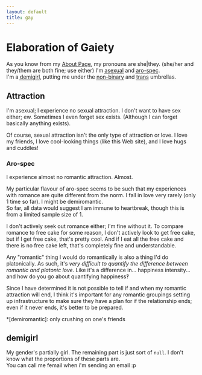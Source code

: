 ```yaml
---
layout: default
title: gay
---
```

# Elaboration of Gaiety
As you know from my [About Page](/about), my pronouns are she|they. (she/her and they/them are both fine; use either)
I'm <abbr title="experiencing no sexual attraction">asexual</abbr> and <abbr title="experiencing little to no romantic attraction">aro-spec</abbr>.<br>
I'm a <abbr title="partially girl">demigirl</abbr>, putting me under the <abbr title="Being neither 100% male 100% of the time nor 100% female 100% of the time">non-binary</abbr> and <abbr title="being a gender other than what you were assigned at birth (because people make assumptions about babies' genders before the babies even know gender is a thing)">trans</abbr> umbrellas.

## Attraction
I'm asexual; I experience no sexual attraction. I don't want to have sex either; ew. Sometimes I even forget sex exists. (Although I can forget basically anything exists).

Of course, sexual attraction isn't the only type of attraction or love. I love my friends, I love cool-looking things (like this Web site), and I love hugs and cuddles!
### Aro-spec
I experience almost no romantic attraction. Almost.

My particular flavour of aro-spec seems to be such that my experiences with romance are quite different from the norm.
I fall in love very rarely (only 1 time so far). I might be demiromantic.  
So far, all data would suggest I am immune to heartbreak, though this is from a limited sample size of 1.

I don't actively seek out romance either; I'm fine without it. To compare romance to free cake for some reason, I don't actively look to get free cake, but if I get free cake,
that's pretty cool. And if I eat all the free cake and there is no free cake left, that's completely fine and understandable.

Any "romantic" thing I would do romantically is also a thing I'd do platonically. As such, it's *very difficult to quantify the difference between romantic and platonic love*.
Like it's a difference in... happiness intensity... and how do you go about quantifying happiness‽

Since I have determined it is not possible to tell if and when my romantic attraction will end, I think it's important for any romantic groupings setting up infrastructure to make sure they have a plan for if the relationship ends; even if it never ends, it's better to be prepared.

*[demiromantic]: only crushing on one's friends

## demigirl
My gender's partially girl. The remaining part is just sort of `null`. I don't know what the proportions of these parts are.  
You can call me femail when i'm sending an email :p
